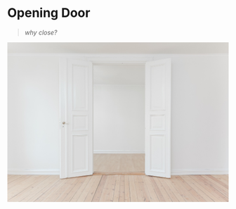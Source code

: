# **Opening Door**

> *why close?*


![](door.jpg)

<!-- https://pixabay.com/photos/interior-indoor-white-wall-open-2596976/ -->
